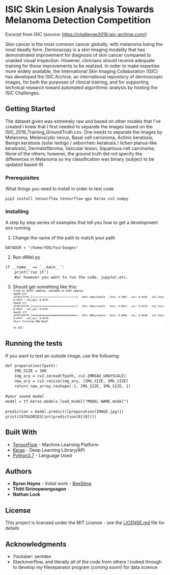 # ISIC Skin Lesion Analysis Towards Melanoma Detection Competition
Excerpt from ISIC (source: https://challenge2019.isic-archive.com/)

Skin cancer is the most common cancer globally, with melanoma being the most deadly form. Dermoscopy is a skin imaging modality that has demonstrated improvement for diagnosis of skin cancer compared to unaided visual inspection. However, clinicians should receive adequate training for those improvements to be realized. In order to make expertise more widely available, the International Skin Imaging Collaboration (ISIC) has developed the ISIC Archive, an international repository of dermoscopic images, for both the purposes of clinical training, and for supporting technical research toward automated algorithmic analysis by hosting the ISIC Challenges.

## Getting Started

The dataset given was extremely raw and based on other models that I've created I knew that I first needed to separate the images based on the ISIC_2019_Training_GroundTruth.csv. 
One needs to separate the images by Melanoma, Melanocytic nevus, Basal cell carcinoma, Actinic keratosis, Benign keratosis (solar lentigo / seborrheic keratosis / lichen planus-like keratosis), Dermatofibroma, Vascular lesion, Squamous cell carcinoma, None of the others; however, the ground truth did not specify the differences in Melanoma so my classification was binary (subject to be updated based-9)

### Prerequisites

What things you need to install in order to test code

```
pip3 install tensorflow tensorflow-gpu Keras cv2 numpy 
```

### Installing

A step by step series of examples that tell you how to get a development env running

1) Change the name of the path to match your path

```
DATADIR = "/home/YOU/YourImages"
```

2) Run dlMel.py

```
if __name__ == '__main__': 
    print('run it')
    #or however you want to run the code, jupyter,etc.
```
3) Should get something like this: 
![ISIC_model_as_of_10082019](https://raw.githubusercontent.com/byhay1/ML-ISIC_2019-Skin_Lesion_Analysis_Towards_Melanoma_Detection/master/screenshots-ISIC/Screenshot%20from%202019-08-11%2023-55-29.png)

## Running the tests

If you want to test an outside image, use the following: 
```
def preparation(fpath): 
    IMG_SIZE = 100
    img_ary = cv2.imread(fpath, cv2.IMREAD_GRAYSCALE)
    new_ary = cv2.resize(img_ary, (IMG_SIZE, IMG_SIZE)
    return new_array.reshape(-1, IMG_SIZE, IMG_SIZE, 1)
    
#your saved model
model = tf.keras.models.load_model("MODEL-NAME.model")

prediction = model.predict([preparation(IMAGE.jpg)])
print(CATEGORIES[int(prediction[0][0])])
```

## Built With

* [TensorFlow](https://www.tensorflow.org/) - Machine Learning Platform
* [Keras](https://keras.io/) - Deep Learning Library/API
* [Python3.7](https://www.python.org/) - Language Used


## Authors

* **Byron Hayes** - *Initial work* - [BeeSting](https://github.com/byhay1)
* **Thitti Sirinopwongsagon** 
* **Nathan Lock**

## License

This project is licensed under the MIT License - see the [LICENSE.md](LICENSE.md) file for details

## Acknowledgments

* Youtuber: sentdex
* Stackoverflow, and literally all of the code from others I looked through to develop my fileseparator program (coming soon!) for data science

